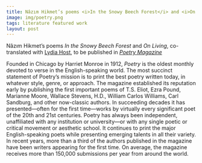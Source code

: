 ```yaml
---
title: Nâzım Hikmet’s poems <i>In the Snowy Beech Forest</i> and <i>On Living</i> to be published in <a href="https://www.poetryfoundation.org/poetrymagazine" target="_blank"><i>Poetry Magazine</i></a>
image: img/poetry.png
tags: literature featured work
layout: post
---
```


Nâzım Hikmet’s poems <i>In the Snowy Beech Forest</i> and <i>On Living</i>, co-translated with <a href="https://www.lydiasthost.com" target="_blank">Lydia Host</a>, to be published in <a href="https://www.poetryfoundation.org/poetrymagazine" target="_blank"><i>Poetry Magazine</i></a>

Founded in Chicago by Harriet Monroe in 1912, <i>Poetry</i> is the oldest monthly devoted to verse in the English-speaking world. The most succinct statement of Poetry’s mission is to print the best poetry written today, in whatever style, genre, or approach. The magazine established its reputation early by publishing the first important poems of T.S. Eliot, Ezra Pound, Marianne Moore, Wallace Stevens, H.D., William Carlos Williams, Carl Sandburg, and other now-classic authors. In succeeding decades it has presented—often for the first time—works by virtually every significant poet of the 20th and 21st centuries. Poetry has always been independent, unaffiliated with any institution or university—or with any single poetic or critical movement or aesthetic school. It continues to print the major English-speaking poets while presenting emerging talents in all their variety. In recent years, more than a third of the authors published in the magazine have been writers appearing for the first time. On average, the magazine receives more than 150,000 submissions per year from around the world.
